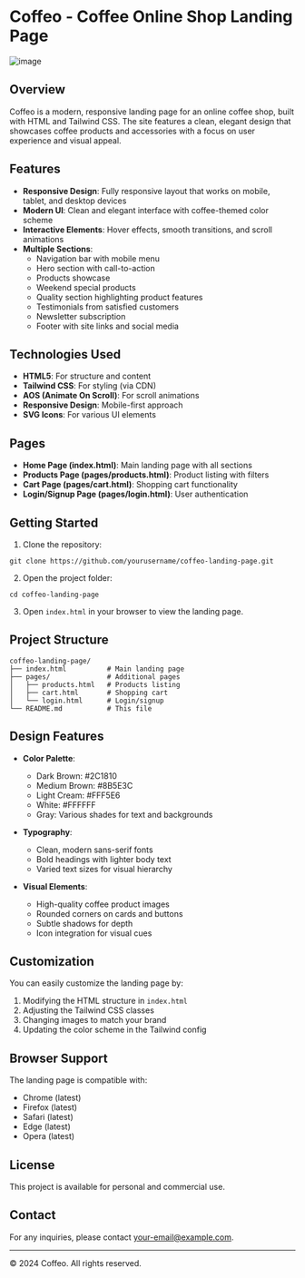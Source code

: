 # Coffeo - Coffee Online Shop Landing Page

![image](https://github.com/user-attachments/assets/b378d8ca-06d9-4232-be9b-d6993a6dadac)

## Overview

Coffeo is a modern, responsive landing page for an online coffee shop, built with HTML and Tailwind CSS. The site features a clean, elegant design that showcases coffee products and accessories with a focus on user experience and visual appeal.

## Features

- **Responsive Design**: Fully responsive layout that works on mobile, tablet, and desktop devices
- **Modern UI**: Clean and elegant interface with coffee-themed color scheme
- **Interactive Elements**: Hover effects, smooth transitions, and scroll animations
- **Multiple Sections**:
  - Navigation bar with mobile menu
  - Hero section with call-to-action
  - Products showcase
  - Weekend special products
  - Quality section highlighting product features
  - Testimonials from satisfied customers
  - Newsletter subscription
  - Footer with site links and social media

## Technologies Used

- **HTML5**: For structure and content
- **Tailwind CSS**: For styling (via CDN)
- **AOS (Animate On Scroll)**: For scroll animations
- **Responsive Design**: Mobile-first approach
- **SVG Icons**: For various UI elements

## Pages

- **Home Page (index.html)**: Main landing page with all sections
- **Products Page (pages/products.html)**: Product listing with filters
- **Cart Page (pages/cart.html)**: Shopping cart functionality
- **Login/Signup Page (pages/login.html)**: User authentication

## Getting Started

1. Clone the repository:
```
git clone https://github.com/yourusername/coffeo-landing-page.git
```

2. Open the project folder:
```
cd coffeo-landing-page
```

3. Open `index.html` in your browser to view the landing page.

## Project Structure

```
coffeo-landing-page/
├── index.html          # Main landing page
├── pages/              # Additional pages
│   ├── products.html   # Products listing
│   ├── cart.html       # Shopping cart
│   └── login.html      # Login/signup
└── README.md           # This file
```

## Design Features

- **Color Palette**:
  - Dark Brown: #2C1810
  - Medium Brown: #8B5E3C
  - Light Cream: #FFF5E6
  - White: #FFFFFF
  - Gray: Various shades for text and backgrounds

- **Typography**:
  - Clean, modern sans-serif fonts
  - Bold headings with lighter body text
  - Varied text sizes for visual hierarchy

- **Visual Elements**:
  - High-quality coffee product images
  - Rounded corners on cards and buttons
  - Subtle shadows for depth
  - Icon integration for visual cues

## Customization

You can easily customize the landing page by:

1. Modifying the HTML structure in `index.html`
2. Adjusting the Tailwind CSS classes
3. Changing images to match your brand
4. Updating the color scheme in the Tailwind config

## Browser Support

The landing page is compatible with:
- Chrome (latest)
- Firefox (latest)
- Safari (latest)
- Edge (latest)
- Opera (latest)

## License

This project is available for personal and commercial use.

## Contact

For any inquiries, please contact [your-email@example.com](mailto:your-email@example.com).

---

© 2024 Coffeo. All rights reserved. 
